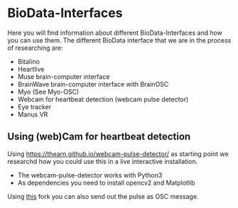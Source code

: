 # BioData-Interfaces

Here you will find information about different BioData-Interfaces and how you can use them.
The different BioData interface that we are in the process of researching are:

* Bitalino
* Heartlive
* Muse brain-computer interface
* BrainWave brain-computer interface with BrainOSC 
* Myo (See Myo-OSC)
* Webcam for heartbeat detection (webcam pulse detector)
* Eye tracker
* Manus VR

## Using (web)Cam for heartbeat detection

Using https://thearn.github.io/webcam-pulse-detector/ as starting point we researchd how you could use this in a live interactive installation.

* The webcam-pulse-detector works with Python3
* As dependencies you need to install opencv2 and Matplotlib

Using [this](https://github.com/ikbenmacje/webcam-pulse-detector) fork you can also send out the pulse as OSC message.


